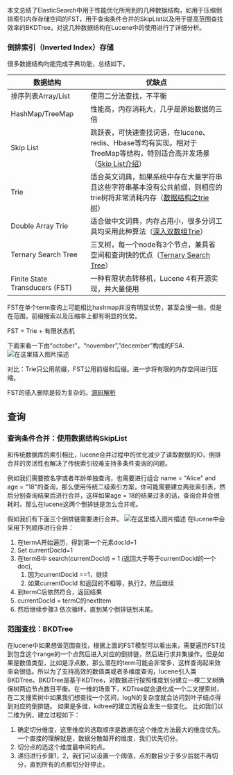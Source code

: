   本文总结了ElasticSearch中用于性能优化所用到的几种数据结构，如用于压缩倒排索引内存存储空间的FST，用于查询条件合并的SkipList以及用于提高范围查找效率的BKDTree，对这几种数据结构在Lucene中的使用进行了详细分析。
### 倒排索引（Inverted Index）存储

很多数据结构均能完成字典功能，总结如下。

| 数据结构                       | 优缺点                                                       |
| ------------------------------ | ------------------------------------------------------------ |
| 排序列表Array/List             | 使用二分法查找，不平衡                                       |
| HashMap/TreeMap                | 性能高，内存消耗大，几乎是原始数据的三倍                     |
| Skip List                      | 跳跃表，可快速查找词语，在lucene、redis、Hbase等均有实现。相对于TreeMap等结构，特别适合高并发场景（[Skip List介绍](http://kenby.iteye.com/blog/1187303)） |
| Trie                           | 适合英文词典，如果系统中存在大量字符串且这些字符串基本没有公共前缀，则相应的trie树将非常消耗内存（[数据结构之trie树](http://dongxicheng.org/structure/trietree/)） |
| Double Array Trie              | 适合做中文词典，内存占用小，很多分词工具均采用此种算法（[深入双数组Trie](http://blog.csdn.net/zhoubl668/article/details/6957830)） |
| Ternary Search Tree            | 三叉树，每一个node有3个节点，兼具省空间和查询快的优点（[Ternary Search Tree](http://www.drdobbs.com/database/ternary-search-trees/184410528)） |
| Finite State Transducers (FST) | 一种有限状态转移机，Lucene 4有开源实现，并大量使用           |

 FST在单个term查询上可能相比hashmap并没有明显优势，甚至会慢一些。但是在范围，前缀搜索以及压缩率上都有明显的优势。

FST = Trie + 有限状态机

下面来看一下由“october”，“november”,”december”构成的FSA.
![在这里插入图片描述](https://img-blog.csdnimg.cn/20190603160442212.png?x-oss-process=image/watermark,type_ZmFuZ3poZW5naGVpdGk,shadow_10,text_aHR0cHM6Ly9ibG9nLmNzZG4ubmV0L3doaWNoYXJk,size_16,color_FFFFFF,t_70)

对比：Trie只公用前缀，FST公用前缀和后缀。进一步将有限的内存空间进行压缩。

FST的插入删除是较为复杂的。[源码解析](https://www.shenyanchao.cn/blog/2018/12/04/lucene-fst/)

## 查询

### 查询条件合并：使用数据结构SkipList

和传统数据库的索引相比，lucene合并过程中的优化减少了读取数据的IO，倒排合并的灵活性也解决了传统索引较难支持多条件查询的问题。

例如我们需要按名字或者年龄单独查询，也需要进行组合 name = "Alice" and age = "18"的查询，那么使用传统二级索引方案，你可能需要建立两张索引表，然后分别查询结果后进行合并，这样如果age = 18的结果过多的话，查询合并会很耗时。那么在lucene这两个倒排链是怎么合并呢。

假如我们有下面三个倒排链需要进行合并。
![在这里插入图片描述](https://img-blog.csdnimg.cn/20190603160551601.png?x-oss-process=image/watermark,type_ZmFuZ3poZW5naGVpdGk,shadow_10,text_aHR0cHM6Ly9ibG9nLmNzZG4ubmV0L3doaWNoYXJk,size_16,color_FFFFFF,t_70)
在lucene中会采用下列顺序进行合并：

1. 在termA开始遍历，得到第一个元素docId=1
2. Set currentDocId=1
3. 在termB中 search(currentDocId) = 1 (返回大于等于currentDocId的一个doc),
   1. 因为currentDocId ==1，继续
   2. 如果currentDocId 和返回的不相等，执行2，然后继续
4. 到termC后依然符合，返回结果
5. currentDocId = termC的nextItem
6. 然后继续步骤3 依次循环。直到某个倒排链到末尾。

### 范围查找：BKDTree
在lucene中如果想做范围查找，根据上面的FST模型可以看出来，需要遍历FST找到包含这个range的一个点然后进入对应的倒排链，然后进行求并集操作。但是如果是数值类型，比如是浮点数，那么潜在的term可能会非常多，这样查询起来效率会很低。所以为了支持高效的数值类或者多维度查询，lucene引入类BKDTree。BKDTree是基于KDTree，对数据进行按照维度划分建立一棵二叉树确保树两边节点数目平衡。在一维的场景下，KDTree就会退化成一个二叉搜索树，在二叉搜索树中如果我们想查找一个区间，logN的复杂度就会访问到叶子结点得到对应的倒排链。
如果是多维，kdtree的建立流程会发生一些变化。
比如我们以二维为例，建立过程如下：

1. 确定切分维度，这里维度的选取顺序是数据在这个维度方法最大的维度优先。一个直接的理解就是，数据分散越开的维度，我们优先切分。
2. 切分点的选这个维度最中间的点。
3. 递归进行步骤1，2，我们可以设置一个阈值，点的数目少于多少后就不再切分，直到所有的点都切分好停止。
